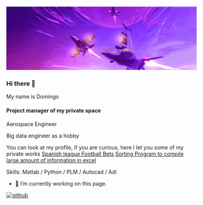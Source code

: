 ![hola](https://github.com/DomKiwi/Images/blob/5d613095f8451e8d84726bb357d96ba3dce238e0/DomKiwi.gif)

### Hi there 👋
My name is Domingo
#### Project manager of my private space

Aerospace Engineer 

Big data engineer as a hobby

You can look at my profile, if you are curious, here I let you some of my private works
[Spanish league Football Bets](https://github.com/DomKiwi/Bets)
[Sorting Program to compile large amount of information in excel](https://github.com/DomKiwi/Full-Program-Filter-Obuu)

Skills: Matlab / Python / PLM / Autocad / Adi

- 🔭 I’m currently working on this page. 


[<img src='https://cdn.jsdelivr.net/npm/simple-icons@3.0.1/icons/github.svg' alt='github' height='40'>](https://github.com/DomKiwi)  



